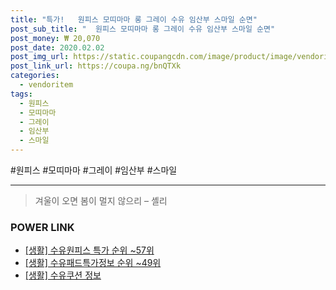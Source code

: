 ```yaml
--- 
title: "특가!   원피스 모띠마마 롱 그레이 수유 임산부 스마일 순면" 
post_sub_title: "  원피스 모띠마마 롱 그레이 수유 임산부 스마일 순면" 
post_money: ₩ 20,070 
post_date: 2020.02.02 
post_img_url: https://static.coupangcdn.com/image/product/image/vendoritem/2018/11/13/3527462420/28c0f7e8-f7cb-4595-b358-c5db6828ed5f.jpg 
post_link_url: https://coupa.ng/bnQTXk 
categories: 
  - vendoritem 
tags: 
  - 원피스 
  - 모띠마마 
  - 그레이 
  - 임산부 
  - 스마일 
--- 
```

  #원피스 #모띠마마 #그레이 #임산부 #스마일 
<hr> 

> 겨울이 오면 봄이 멀지 않으리 – 셸리 


### POWER LINK

* <a href="https://blog.naver.com/sakai111/221793150187" target="_blank"> [생활] 수유원피스 특가 순위 ~57위</a>
* <a href="https://blog.naver.com/fasyy4321/221774870694" target="_blank"> [생활] 수유패드특가정보 순위 ~49위</a>
* <a href="https://blog.naver.com/santokki14/221767550133" target="_blank"> [생활] 수유쿠션 정보 </a>
